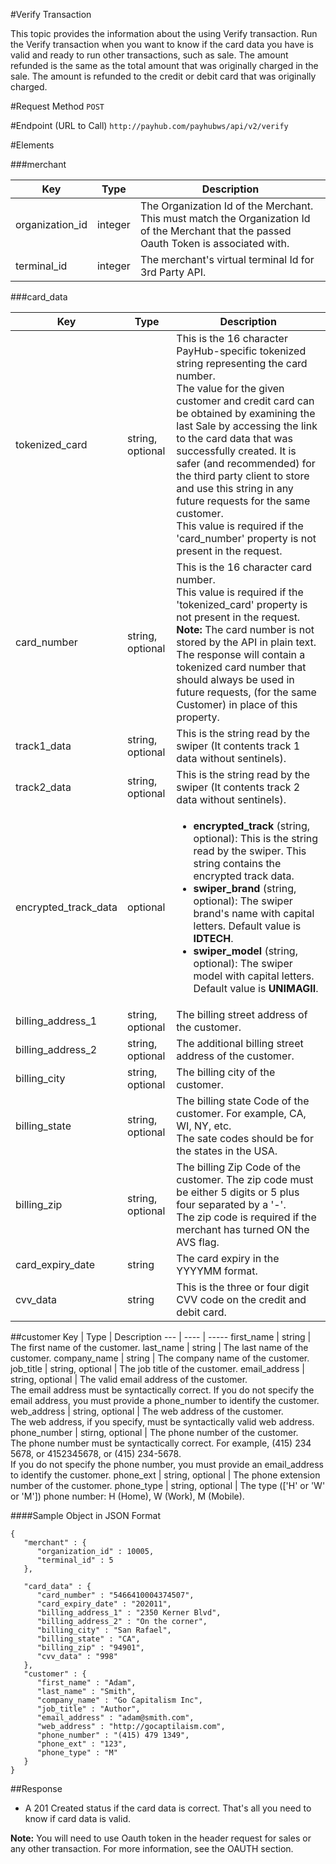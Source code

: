 #Verify Transaction

This topic provides the information about the using Verify transaction. Run the Verify transaction when you want to know if the card data you have is valid and ready to run other transactions, such as sale. The amount refunded is the same as the total amount that was originally charged in the sale. The amount is refunded to the credit or debit card that was originally charged.

#Request Method
`POST`

#Endpoint (URL to Call)
`http://payhub.com/payhubws/api/v2/verify`

#Elements

###merchant

Key | Type | Description
--- | ---- | -----
organization_id	| integer | The Organization Id of the Merchant. This must match the Organization Id of the Merchant that the passed Oauth Token is associated with.
terminal_id | integer | The merchant's virtual terminal Id for 3rd Party API.

###card_data

Key | Type | Description
--- | ---- | -----
tokenized_card	| string, optional | This is the 16 character PayHub-specific tokenized string representing the card number. <br>The value for the given customer and credit card can be obtained by examining the last Sale by accessing the link to the card data that was successfully created. It is safer (and recommended) for the third party client to store and use this string in any future requests for the same customer. <br>This value is required if the 'card_number' property is not present in the request.
card_number  | string, optional | This is the 16 character card number. <br>This value is required if the 'tokenized_card' property is not present in the request.<br>**Note:** The card number is not stored by the API in plain text. The response will contain a tokenized card number that should always be used in future requests, (for the same Customer) in place of this property.
track1_data  | string, optional | This is the string read by the swiper (It contents track 1 data without sentinels).
track2_data  | string, optional | This is the string read by the swiper (It contents track 2 data without sentinels).
encrypted_track_data | optional |<ul><li>**encrypted_track** (string, optional): This is the string read by the swiper. This string contains the encrypted track data.</li><li>**swiper_brand** (string, optional): The swiper brand's name with capital letters. Default value is **IDTECH**.</li><li>**swiper_model** (string, optional): The swiper model with capital letters. Default value is **UNIMAGII**.</li></ul>
billing_address_1 | string, optional | The billing street address of the customer.
billing_address_2 | string, optional | The additional billing street address of the customer.
billing_city | string, optional | The billing city of the customer.
billing_state | string, optional | The billing state Code of the customer. For example, CA, WI, NY, etc. <br>The sate codes should be for the states in the USA.
billing_zip | string, optional | The billing Zip Code of the customer. The zip code must be either 5 digits or 5 plus four separated by a '-'. <br>The zip code is required if the merchant has turned ON the AVS flag.
card_expiry_date | string | The card expiry in the YYYYMM format.
cvv_data | string | This is the three or four digit CVV code on the credit and debit card.

##customer
Key | Type | Description
--- | ---- | -----
first_name	| string | The first name of the customer.
last_name | string | The last name of the customer.
company_name | string | The company name of the customer.
job_title | string, optional | The job title of the customer.
email_address | string, optional | The valid email address of the customer. <br>The email address must be syntactically correct. If you do not specify the email address, you must provide a phone_number to identify the customer.
web_address | string, optional | The web address of the customer. <br>The web address, if you specify, must be syntactically valid web address.
phone_number | stirng, optional | The phone number of the customer. <br> The phone number must be syntactically correct. For example, (415) 234 5678, or 4152345678, or (415) 234-5678. <br>If you do not specify the phone number, you must provide an email_address to identify the customer.
phone_ext | string, optional | The phone extension number of the customer.
phone_type | string, optional | The type (['H' or 'W' or 'M']) phone number: H (Home), W (Work), M (Mobile).


####Sample Object in JSON Format
```
{
   "merchant" : {
      "organization_id" : 10005,
      "terminal_id" : 5
   },

   "card_data" : {
      "card_number" : "5466410004374507",
      "card_expiry_date" : "202011",
      "billing_address_1" : "2350 Kerner Blvd",
      "billing_address_2" : "On the corner",
      "billing_city" : "San Rafael",
      "billing_state" : "CA",
      "billing_zip" : "94901",
      "cvv_data" : "998"
   },
   "customer" : {
      "first_name" : "Adam",
      "last_name" : "Smith",
      "company_name" : "Go Capitalism Inc",
      "job_title" : "Author",
      "email_address" : "adam@smith.com",
      "web_address" : "http://gocaptilaism.com",
      "phone_number" : "(415) 479 1349",
      "phone_ext" : "123",
      "phone_type" : "M"
   }
}
```

##Response
* A 201 Created status if the card data is correct. That's all you need to know if card data is valid.

**Note:** You will need to use Oauth token in the header request for sales or any other transaction. For more information, see the OAUTH section.
